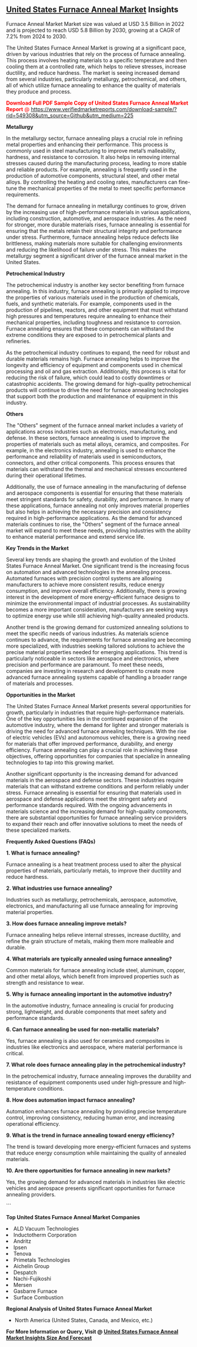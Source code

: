 <h2><a href="https://www.verifiedmarketreports.com/download-sample/?rid=549308&amp;utm_source=Github&amp;utm_medium=225" target="_blank">United States Furnace Anneal Market</a> Insights</h2><p>Furnace Anneal Market Market size was valued at USD 3.5 Billion in 2022 and is projected to reach USD 5.8 Billion by 2030, growing at a CAGR of 7.2% from 2024 to 2030.</p><p> <p>The United States Furnace Anneal Market is growing at a significant pace, driven by various industries that rely on the process of furnace annealing. This process involves heating materials to a specific temperature and then cooling them at a controlled rate, which helps to relieve stresses, increase ductility, and reduce hardness. The market is seeing increased demand from several industries, particularly metallurgy, petrochemical, and others, all of which utilize furnace annealing to enhance the quality of materials they produce and process. <p><span class=""><span style="color: #ff0000;"><strong>Download Full PDF Sample Copy of United States Furnace Anneal Market Report</strong> @ </span><a href="https://www.verifiedmarketreports.com/download-sample/?rid=549308&amp;utm_source=Github&amp;utm_medium=225" target="_blank">https://www.verifiedmarketreports.com/download-sample/?rid=549308&amp;utm_source=Github&amp;utm_medium=225</a></span></p></p> <p><strong>Metallurgy</strong></p> <p>In the metallurgy sector, furnace annealing plays a crucial role in refining metal properties and enhancing their performance. This process is commonly used in steel manufacturing to improve metal’s malleability, hardness, and resistance to corrosion. It also helps in removing internal stresses caused during the manufacturing process, leading to more stable and reliable products. For example, annealing is frequently used in the production of automotive components, structural steel, and other metal alloys. By controlling the heating and cooling rates, manufacturers can fine-tune the mechanical properties of the metal to meet specific performance requirements.</p> <p>The demand for furnace annealing in metallurgy continues to grow, driven by the increasing use of high-performance materials in various applications, including construction, automotive, and aerospace industries. As the need for stronger, more durable materials rises, furnace annealing is essential for ensuring that the metals retain their structural integrity and performance under stress. Furthermore, furnace annealing helps reduce defects like brittleness, making materials more suitable for challenging environments and reducing the likelihood of failure under stress. This makes the metallurgy segment a significant driver of the furnace anneal market in the United States.</p> <p><strong>Petrochemical Industry</strong></p> <p>The petrochemical industry is another key sector benefiting from furnace annealing. In this industry, furnace annealing is primarily applied to improve the properties of various materials used in the production of chemicals, fuels, and synthetic materials. For example, components used in the production of pipelines, reactors, and other equipment that must withstand high pressures and temperatures require annealing to enhance their mechanical properties, including toughness and resistance to corrosion. Furnace annealing ensures that these components can withstand the extreme conditions they are exposed to in petrochemical plants and refineries.</p> <p>As the petrochemical industry continues to expand, the need for robust and durable materials remains high. Furnace annealing helps to improve the longevity and efficiency of equipment and components used in chemical processing and oil and gas extraction. Additionally, this process is vital for reducing the risk of failure, which could lead to costly downtimes or catastrophic accidents. The growing demand for high-quality petrochemical products will continue to drive the need for furnace annealing technologies that support both the production and maintenance of equipment in this industry.</p> <p><strong>Others</strong></p> <p>The "Others" segment of the furnace anneal market includes a variety of applications across industries such as electronics, manufacturing, and defense. In these sectors, furnace annealing is used to improve the properties of materials such as metal alloys, ceramics, and composites. For example, in the electronics industry, annealing is used to enhance the performance and reliability of materials used in semiconductors, connectors, and other critical components. This process ensures that materials can withstand the thermal and mechanical stresses encountered during their operational lifetimes.</p> <p>Additionally, the use of furnace annealing in the manufacturing of defense and aerospace components is essential for ensuring that these materials meet stringent standards for safety, durability, and performance. In many of these applications, furnace annealing not only improves material properties but also helps in achieving the necessary precision and consistency required in high-performance applications. As the demand for advanced materials continues to rise, the "Others" segment of the furnace anneal market will expand to meet these needs, providing industries with the ability to enhance material performance and extend service life.</p> <p><strong>Key Trends in the Market</strong></p> <p>Several key trends are shaping the growth and evolution of the United States Furnace Anneal Market. One significant trend is the increasing focus on automation and advanced technologies in the annealing process. Automated furnaces with precision control systems are allowing manufacturers to achieve more consistent results, reduce energy consumption, and improve overall efficiency. Additionally, there is growing interest in the development of more energy-efficient furnace designs to minimize the environmental impact of industrial processes. As sustainability becomes a more important consideration, manufacturers are seeking ways to optimize energy use while still achieving high-quality annealed products.</p> <p>Another trend is the growing demand for customized annealing solutions to meet the specific needs of various industries. As materials science continues to advance, the requirements for furnace annealing are becoming more specialized, with industries seeking tailored solutions to achieve the precise material properties needed for emerging applications. This trend is particularly noticeable in sectors like aerospace and electronics, where precision and performance are paramount. To meet these needs, companies are investing in research and development to create more advanced furnace annealing systems capable of handling a broader range of materials and processes.</p> <p><strong>Opportunities in the Market</strong></p> <p>The United States Furnace Anneal Market presents several opportunities for growth, particularly in industries that require high-performance materials. One of the key opportunities lies in the continued expansion of the automotive industry, where the demand for lighter and stronger materials is driving the need for advanced furnace annealing techniques. With the rise of electric vehicles (EVs) and autonomous vehicles, there is a growing need for materials that offer improved performance, durability, and energy efficiency. Furnace annealing can play a crucial role in achieving these objectives, offering opportunities for companies that specialize in annealing technologies to tap into this growing market.</p> <p>Another significant opportunity is the increasing demand for advanced materials in the aerospace and defense sectors. These industries require materials that can withstand extreme conditions and perform reliably under stress. Furnace annealing is essential for ensuring that materials used in aerospace and defense applications meet the stringent safety and performance standards required. With the ongoing advancements in materials science and the increasing demand for high-quality components, there are substantial opportunities for furnace annealing service providers to expand their reach and offer innovative solutions to meet the needs of these specialized markets.</p> <p><strong>Frequently Asked Questions (FAQs)</strong></p> <p><strong>1. What is furnace annealing?</strong></p> <p>Furnace annealing is a heat treatment process used to alter the physical properties of materials, particularly metals, to improve their ductility and reduce hardness.</p> <p><strong>2. What industries use furnace annealing?</strong></p> <p>Industries such as metallurgy, petrochemicals, aerospace, automotive, electronics, and manufacturing all use furnace annealing for improving material properties.</p> <p><strong>3. How does furnace annealing improve metals?</strong></p> <p>Furnace annealing helps relieve internal stresses, increase ductility, and refine the grain structure of metals, making them more malleable and durable.</p> <p><strong>4. What materials are typically annealed using furnace annealing?</strong></p> <p>Common materials for furnace annealing include steel, aluminum, copper, and other metal alloys, which benefit from improved properties such as strength and resistance to wear.</p> <p><strong>5. Why is furnace annealing important in the automotive industry?</strong></p> <p>In the automotive industry, furnace annealing is crucial for producing strong, lightweight, and durable components that meet safety and performance standards.</p> <p><strong>6. Can furnace annealing be used for non-metallic materials?</strong></p> <p>Yes, furnace annealing is also used for ceramics and composites in industries like electronics and aerospace, where material performance is critical.</p> <p><strong>7. What role does furnace annealing play in the petrochemical industry?</strong></p> <p>In the petrochemical industry, furnace annealing improves the durability and resistance of equipment components used under high-pressure and high-temperature conditions.</p> <p><strong>8. How does automation impact furnace annealing?</strong></p> <p>Automation enhances furnace annealing by providing precise temperature control, improving consistency, reducing human error, and increasing operational efficiency.</p> <p><strong>9. What is the trend in furnace annealing toward energy efficiency?</strong></p> <p>The trend is toward developing more energy-efficient furnaces and systems that reduce energy consumption while maintaining the quality of annealed materials.</p> <p><strong>10. Are there opportunities for furnace annealing in new markets?</strong></p> <p>Yes, the growing demand for advanced materials in industries like electric vehicles and aerospace presents significant opportunities for furnace annealing providers.</p> ```</p><p><strong>Top United States Furnace Anneal Market Companies</strong></p><div data-test-id=""><p><li>ALD Vacuum Technologies</li><li> Inductotherm Corporation</li><li> Andritz</li><li> Ipsen</li><li> Tenova</li><li> Primetals Technologies</li><li> Aichelin Group</li><li> Despatch</li><li> Nachi-Fujikoshi</li><li> Mersen</li><li> Gasbarre Furnace</li><li> Surface Combustion</li></p><div><strong>Regional Analysis of&nbsp;United States Furnace Anneal Market</strong></div><ul><li dir="ltr"><p dir="ltr">North America&nbsp;(United States, Canada, and Mexico, etc.)</p></li></ul><p><strong>For More Information or Query, Visit @&nbsp;</strong><strong><a href="https://www.verifiedmarketreports.com/product/furnace-anneal-market/?utm_source=Github&amp;utm_medium=225" target="_blank">United States Furnace Anneal Market Insights Size And Forecast</a></strong></p></div>
